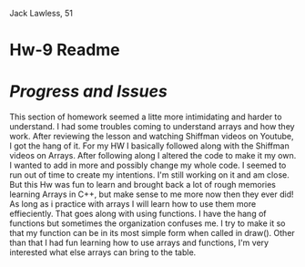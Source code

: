 Jack Lawless, 51

# Hw-9 Readme

# *Progress and Issues*
This section of homework seemed a litte more intimidating and harder to understand. I had some troubles coming to understand arrays and how they work. After reviewing the lesson and watching Shiffman videos on Youtube, I got the hang of it. For my HW I basically followed along with the Shiffman videos on Arrays. After following along I altered the code to make it my own. I wanted to add in more and possibly change my whole code. I seemed to run out of time to create my intentions. I'm still working on it and am close. But this Hw was fun to learn and brought back a lot of rough memories learning Arrays in C++, but make sense to me more now then they ever did! As long as i practice with arrays I will learn how to use them more effieciently. That goes along with using functions. I have the hang of functions but sometimes the organization confuses me. I try to make it so that my function can be in its most simple form when called in draw(). Other than that I had fun learning how to use arrays and functions, I'm very interested what else arrays can bring to the table. 
